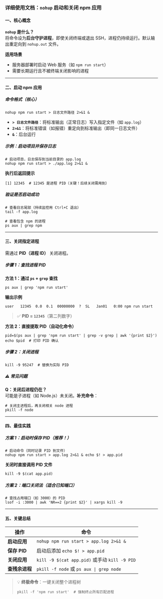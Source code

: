### 详细使用文档：`nohup` 启动和关闭 npm 应用

#### 一、核心概念

​**​`nohup` 是什么？​**​  
将命令设为​**​后台守护进程​**​，即使关闭终端或退出 SSH，进程仍持续运行。默认输出重定向到 `nohup.out` 文件。

​**​适用场景​**​

- 服务器部署时启动 Web 服务（如 `npm run start`）
- 需要长期运行且不被终端关闭影响的进程

---

#### 二、启动 npm 应用

##### 命令格式（核心）

```
nohup npm run start > 日志文件路径 2>&1 &
```

- ​**​`> 日志文件路径`​**​：将标准输出（正常日志）写入指定文件（如 `app.log`）
- ​**​`2>&1`​**​：将标准错误（如报错）重定向到标准输出（即同一日志文件）
- ​**​`&`​**​：后台运行

##### 示例：启动项目并保存日志

```
# 启动项目，日志保存到当前目录的 app.log
nohup npm run start > ./app.log 2>&1 &
```

​**​执行后返回提示​**​

```
[1] 12345  # 12345 是进程 PID（关键！后续关闭需用到）
```

##### 验证是否启动成功

```
# 查看日志尾部（持续监控用 Ctrl+C 退出）
tail -f app.log  

# 查看包含 npm 的进程
ps aux | grep npm
```

---

#### 三、关闭指定进程

需通过 ​**​PID（进程 ID）​**​ 关闭进程。

##### 步骤 1：查找进程 PID

​**​方法 1：通过 `ps` + `grep` 查找​**​

```
ps aux | grep 'npm run start'
```

​**​输出示例​**​

```
user   12345  0.0  0.1  00000000  ?  SL   Jan01   0:00 npm run start
```

> ✅ ​**​PID = `12345`​**​（第二列数字）

​**​方法 2：直接提取 PID（自动化命令）​**​

```
pid=$(ps aux | grep 'npm run start' | grep -v grep | awk '{print $2}')
echo $pid  # 打印 PID 确认
```

##### 步骤 2：关闭进程

```
kill -9 95247  # 替换为实际 PID
```

##### ⚠️ 常见问题

​**​Q：关闭后进程仍在？​**​  
可能是子进程（如 Node.js）未关闭。​**​补充命令​**​：

```
# 关闭主进程后，再关闭相关 node 进程
pkill -f node
```

---

#### 四、最佳实践

##### 方案 1：启动时保存 PID（推荐！）

```
# 启动命令（同时记录 PID 到文件）
nohup npm run start > app.log 2>&1 & echo $! > app.pid
```

​**​关闭时直接调用 PID 文件​**​

```
kill -9 $(cat app.pid)
```

##### 方案 2：端口关闭法（适合已知端口）

```
# 查找占用端口（如 3000）的 PID
lsof -i :3000 | awk 'NR==2 {print $2}' | xargs kill -9
```

---

#### 五、关键总结

|操作|命令|
|---|---|
|​**​启动应用​**​|`nohup npm run start > app.log 2>&1 &`|
|​**​保存 PID​**​|启动后添加 `echo $! > app.pid`|
|​**​关闭应用​**​|`kill -9 $(cat app.pid)` 或手动 `kill -9 PID`|
|​**​查残余进程​**​|`pkill -f node` 或 `ps aux \| grep node`|

> 💡 ​**​终极命令​**​：一键关闭整个进程树
> 
> ```
> pkill -f 'npm run start'  # 强制终止所有匹配进程
> ```